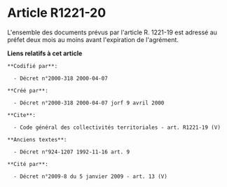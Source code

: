 # Article R1221-20

L'ensemble des documents prévus par l'article R. 1221-19 est adressé au préfet deux mois au moins avant l'expiration de
l'agrément.

**Liens relatifs à cet article**

	**Codifié par**:

	  - Décret n°2000-318 2000-04-07

	**Créé par**:

	  - Décret n°2000-318 2000-04-07 jorf 9 avril 2000

	**Cite**:

	  - Code général des collectivités territoriales - art. R1221-19 (V)

	**Anciens textes**:

	  - Décret n°924-1207 1992-11-16 art. 9

	**Cité par**:

	  - Décret n°2009-8 du 5 janvier 2009 - art. 13 (V)
